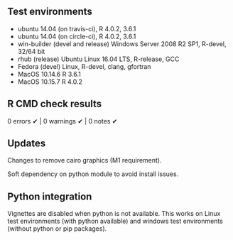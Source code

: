 ## Test environments
* ubuntu 14.04 (on travis-ci), R 4.0.2, 3.6.1
* ubuntu 14.04 (on circle-ci), R 4.0.2, 3.6.1
* win-builder (devel and release) Windows Server 2008 R2 SP1, R-devel, 32/64 bit
* rhub (release) Ubuntu Linux 16.04 LTS, R-release, GCC
* Fedora (devel) Linux, R-devel, clang, gfortran
* MacOS 10.14.6 R 3.6.1 
* MacOS 10.15.7 R 4.0.2

## R CMD check results

0 errors ✔ | 0 warnings ✔ | 0 notes ✔

## Updates

Changes to remove cairo graphics (M1 requirement).

Soft dependency on python module to avoid install issues.

## Python integration

Vignettes are disabled when python is not available. This works on Linux test environments (with python available) and windows test environments (without python or pip packages).
